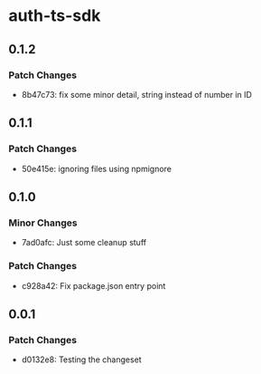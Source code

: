 # auth-ts-sdk

## 0.1.2

### Patch Changes

- 8b47c73: fix some minor detail, string instead of number in ID

## 0.1.1

### Patch Changes

- 50e415e: ignoring files using npmignore

## 0.1.0

### Minor Changes

- 7ad0afc: Just some cleanup stuff

### Patch Changes

- c928a42: Fix package.json entry point

## 0.0.1

### Patch Changes

- d0132e8: Testing the changeset
